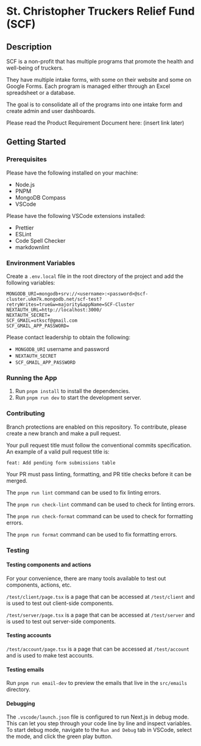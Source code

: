 # St. Christopher Truckers Relief Fund (SCF)

## Description

SCF is a non-profit that has multiple programs that promote the health and well-being of truckers.

They have multiple intake forms, with some on their website and some on Google Forms. Each program is managed either through an Excel spreadsheet or a database.

The goal is to consolidate all of the programs into one intake form and create admin and user dashboards.

Please read the Product Requirement Document here: (insert link later)

## Getting Started

### Prerequisites

Please have the following installed on your machine:

- Node.js
- PNPM
- MongoDB Compass
- VSCode

Please have the following VSCode extensions installed:

- Prettier
- ESLint
- Code Spell Checker
- markdownlint

### Environment Variables

Create a `.env.local` file in the root directory of the project and add the following variables:

```text
MONGODB_URI=mongodb+srv://<username>:<password>@scf-cluster.ukm7k.mongodb.net/scf-test?retryWrites=true&w=majority&appName=SCF-Cluster
NEXTAUTH_URL=http://localhost:3000/
NEXTAUTH_SECRET=
SCF_GMAIL=utkscf@gmail.com
SCF_GMAIL_APP_PASSWORD=
```

Please contact leadership to obtain the following:

- `MONGODB_URI` username and password
- `NEXTAUTH_SECRET`
- `SCF_GMAIL_APP_PASSWORD`

### Running the App

1. Run `pnpm install` to install the dependencies.
2. Run `pnpm run dev` to start the development server.

### Contributing

Branch protections are enabled on this repository.
To contribute, please create a new branch and make a pull request.

Your pull request title must follow the conventional commits specification. An example of a valid pull request title is:

```text
feat: Add pending form submissions table
```

Your PR must pass linting, formatting, and PR title checks before it can be merged.

The `pnpm run lint` command can be used to fix linting errors.

The `pnpm run check-lint` command can be used to check for linting errors.

The `pnpm run check-format` command can be used to check for formatting errors.

The `pnpm run format` command can be used to fix formatting errors.

### Testing

#### Testing components and actions

For your convenience, there are many tools available to test out components, actions, etc.

`/test/client/page.tsx` is a page that can be accessed at `/test/client` and is used to test out client-side components.

`/test/server/page.tsx` is a page that can be accessed at `/test/server` and is used to test out server-side components.

#### Testing accounts

`/test/account/page.tsx` is a page that can be accessed at `/test/account` and is used to make test accounts.

#### Testing emails

Run `pnpm run email-dev` to preview the emails that live in the `src/emails` directory.

#### Debugging

The `.vscode/launch.json` file is configured to run Next.js in debug mode. This can let you step through your code line by line and inspect variables.
To start debug mode, navigate to the `Run and Debug` tab in VSCode, select the mode, and click the green play button.

